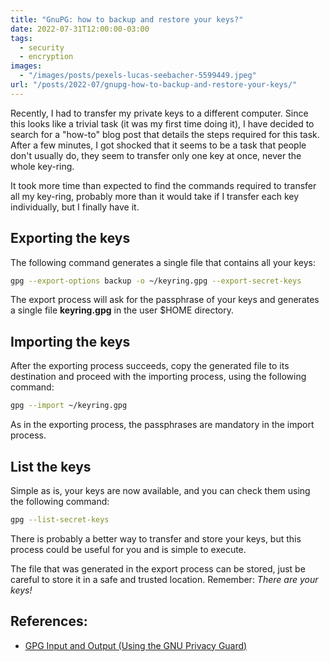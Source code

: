 ```yaml
---
title: "GnuPG: how to backup and restore your keys?"
date: 2022-07-31T12:00:00-03:00
tags:
  - security
  - encryption
images:
  - "/images/posts/pexels-lucas-seebacher-5599449.jpeg"
url: "/posts/2022-07/gnupg-how-to-backup-and-restore-your-keys/"
---
```


Recently, I had to transfer my private keys to a different computer. Since this looks like a trivial task (it was my first time doing it), I have decided to search for a "how-to" blog post that details the steps required for this task. After a few minutes, I got shocked that it seems to be a task that people don't usually do, they seem to transfer only one key at once, never the whole key-ring.

It took more time than expected to find the commands required to transfer all my key-ring, probably more than it would take if I transfer each key individually, but I finally have it.

## Exporting the keys

The following command generates a single file that contains all your keys:

```bash
gpg --export-options backup -o ~/keyring.gpg --export-secret-keys
```

The export process will ask for the passphrase of your keys and generates a single file **keyring.gpg** in the user $HOME directory.

## Importing the keys

After the exporting process succeeds, copy the generated file to its destination and proceed with the importing process, using the following command:

```bash
gpg --import ~/keyring.gpg
```

As in the exporting process, the passphrases are mandatory in the import process.

## List the keys

Simple as is, your keys are now available, and you can check them using the following command:

```bash
gpg --list-secret-keys
```
There is probably a better way to transfer and store your keys, but this process could be useful for you and is simple to execute.

The file that was generated in the export process can be stored, just be careful to store it in a safe and trusted location. Remember: *There are your keys!*

## References:

- [GPG Input and Output (Using the GNU Privacy Guard)](https://www.gnupg.org/documentation/manuals/gnupg/GPG-Input-and-Output.html)